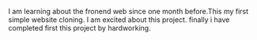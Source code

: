 I am learning about the fronend web since one month before.This my first simple website cloning. I am excited about this project. finally i have completed first this project by hardworking.
